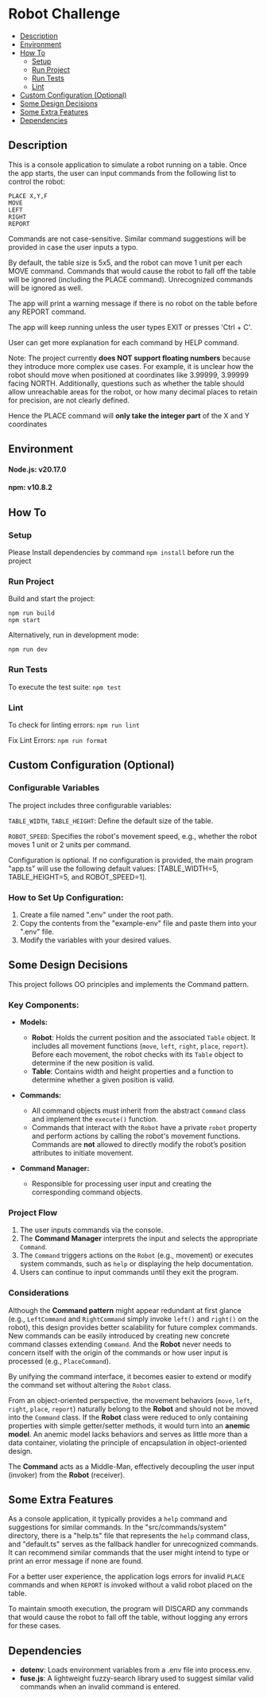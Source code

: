 # Robot Challenge

- [Description](#description)
- [Environment](#environment)
- [How To](#how-to)
  - [Setup](#setup)
  - [Run Project](#run-project)
  - [Run Tests](#run-tests)
  - [Lint](#lint)
- [Custom Configuration (Optional)](#custom-configuration-optional)
- [Some Design Decisions](#some-design-decisions)
- [Some Extra Features](#some-extra-features)
- [Dependencies](#dependencies)

## Description
This is a console application to simulate a robot running on a table.
Once the app starts, the user can input commands from the following list to control the robot:
```
PLACE X,Y,F
MOVE
LEFT
RIGHT
REPORT
```
Commands are not case-sensitive. Similar command suggestions will be provided in case the user inputs a typo.

By default, the table size is 5x5, and the robot can move 1 unit per each MOVE command. Commands that would cause the robot to fall off the table will be ignored (including the PLACE command). Unrecognized commands will be ignored as well.

The app will print a warning message if there is no robot on the table before any REPORT command.

The app will keep running unless the user types EXIT or presses 'Ctrl + C'.

User can get more explanation for each command by HELP command.

Note: The project currently **does NOT support floating numbers** because they introduce more complex use cases. For example, it is unclear how the robot should move when positioned at coordinates like 3.99999, 3.99999 facing NORTH. Additionally, questions such as whether the table should allow unreachable areas for the robot, or how many decimal places to retain for precision, are not clearly defined.

Hence the PLACE command will **only take the integer part** of the X and Y coordinates

## Environment

#### **Node.js**: v20.17.0

#### **npm**: v10.8.2


## How To

### Setup

Please Install dependencies by command `npm install` before run the project

### Run Project

Build and start the project:

```
npm run build
npm start
```

Alternatively, run in development mode:

```
npm run dev
```

### Run Tests

To execute the test suite: `npm test`

### Lint

To check for linting errors: `npm run lint`

Fix Lint Errors: `npm run format`

## Custom Configuration (Optional)

### Configurable Variables

The project includes three configurable variables:

`TABLE_WIDTH`, `TABLE_HEIGHT`: Define the default size of the table.

`ROBOT_SPEED`: Specifies the robot's movement speed, e.g., whether the robot moves 1 unit or 2 units per command.

Configuration is optional. If no configuration is provided, the main program "app.ts" will use the following default values: [TABLE_WIDTH=5, TABLE_HEIGHT=5, and ROBOT_SPEED=1].

### How to Set Up Configuration:

1. Create a file named ".env" under the root path.
2. Copy the contents from the "example-env" file and paste them into your ".env" file.
3. Modify the variables with your desired values.


## Some Design Decisions
This project follows OO principles and implements the Command pattern.

### Key Components:

- **Models:**
  - **Robot**: Holds the current position and the associated `Table` object. It includes all movement functions (`move`, `left`, `right`, `place`, `report`). Before each movement, the robot checks with its `Table` object to determine if the new position is valid.
  - **Table**: Contains width and height properties and a function to determine whether a given position is valid.

- **Commands:**
  - All command objects must inherit from the abstract `Command` class and implement the `execute()` function.
  - Commands that interact with the `Robot` have a private `robot` property and perform actions by calling the robot's movement functions. Commands are **not** allowed to directly modify the robot’s position attributes to initiate movement.

- **Command Manager:**
  - Responsible for processing user input and creating the corresponding command objects.

### Project Flow

1. The user inputs commands via the console.
2. The **Command Manager** interprets the input and selects the appropriate `Command`.
3. The `Command` triggers actions on the `Robot` (e.g., movement) or executes system commands, such as `help` or displaying the help documentation.
4. Users can continue to input commands until they exit the program.

### Considerations

Although the **Command pattern** might appear redundant at first glance (e.g., `LeftCommand` and `RightCommand` simply invoke `left()` and `right()` on the robot), this design provides better scalability for future complex commands. New commands can be easily introduced by creating new concrete command classes extending `Command`. And the **Robot** never needs to concern itself with the origin of the commands or how user input is processed (e.g., `PlaceCommand`).

By unifying the command interface, it becomes easier to extend or modify the command set without altering the `Robot` class.

From an object-oriented perspective, the movement behaviors (`move`, `left`, `right`, `place`, `report`) naturally belong to the **Robot** and should not be moved into the `Command` class. If the **Robot** class were reduced to only containing properties with simple getter/setter methods, it would turn into an **anemic model**. An anemic model lacks behaviors and serves as little more than a data container, violating the principle of encapsulation in object-oriented design.

The **Command** acts as a Middle-Man, effectively decoupling the user input (invoker) from the **Robot** (receiver).


## Some Extra Features
As a console application, it typically provides a `help` command and suggestions for similar commands. In the "src/commands/system" directory, there is a "help.ts" file that represents the `help` command class, and "default.ts" serves as the fallback handler for unrecognized commands. It can recommend similar commands that the user might intend to type or print an error message if none are found.

For a better user experience, the application logs errors for invalid `PLACE` commands and when `REPORT` is invoked without a valid robot placed on the table.

To maintain smooth execution, the program will DISCARD any commands that would cause the robot to fall off the table, without logging any errors for these cases.


## Dependencies

- **dotenv**: Loads environment variables from a .env file into process.env.
- **fuse.js**: A lightweight fuzzy-search library used to suggest similar valid commands when an invalid command is entered.



